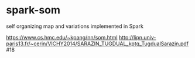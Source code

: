 # spark-som
self organizing map and variations implemented in Spark

https://www.cs.hmc.edu/~kpang/nn/som.html
http://lipn.univ-paris13.fr/~cerin/VICHY2014/SARAZIN_TUGDUAL_kptq_TugdualSarazin.pdf #18

